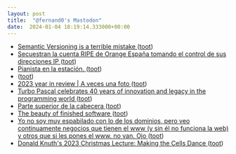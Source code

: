```yaml
---
layout: post
title:  "@fernand0's Mastodon"
date:  2024-01-04 18:19:14.333000+00:00
---
```

*  [Semantic Versioning is a terrible mistake ](https://reprog.wordpress.com/2023/12/27/semantic-versioning-is-a-terrible-mistake) ([toot](https://mastodon.social/@fernand0/111699057333501008))
*  [Secuestran la cuenta RIPE de Orange España tomando el control de sus direcciones IP ](https://bandaancha.eu/articulos/secuestran-cuenta-ripe-orange-espana-1079) ([toot](https://mastodon.social/@fernand0/111698874458273219))
*  [Pianista en la estación. ](https://avecesunafoto.wordpress.com/2024/01/04/pianista-en-la-estacion) ([toot](https://mastodon.social/@fernand0/111698865229846047))
*  [ ](https://taquiones.net/social/victor) ([toot](https://mastodon.social/@fernand0/111698740699406516))
*  [
		2023 year in review \| A veces una foto	 ](https://wordpress.com/annual-report/avecesunafoto.wordpress.com/2023) ([toot](https://mastodon.social/@fernand0/111698527069668454))
*  [Turbo Pascal celebrates 40 years of innovation and legacy in the programming world ](https://www.techspot.com/news/101067-turbo-pascal-celebrates-40-years-innovation-legacy-programming.htm) ([toot](https://mastodon.social/@fernand0/111698392628235865))
*  [Parte superior de la cabecera ](https://www.flickr.com/photos/fernand0/53419813831) ([toot](https://mastodon.social/@fernand0/111697474878940390))
*  [The beauty of finished software ](https://josem.co/the-beauty-of-finished-software) ([toot](https://mastodon.social/@fernand0/111697451671681811))
*  [Yo no soy muy espabilado con lo de los dominios, pero veo continuamente negocios que tienen el www (y sin él no funciona la web) y otros que si les pones el www. no van. Ojo ](https://mastodon.social/@fernand0/111697451155498361) ([toot](https://mastodon.social/@fernand0/111697451155498361))
*  [Donald Knuth's 2023 Christmas Lecture: Making the Cells Dance ](https://thenewstack.io/donald-knuths-2023-christmas-lecture-make-the-cells-dance) ([toot](https://mastodon.social/@fernand0/111697106985345585))
